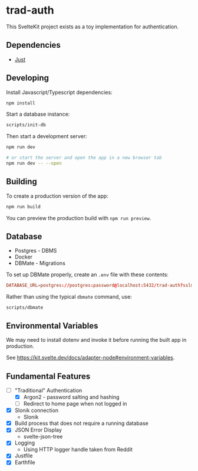 # trad-auth

This SvelteKit project exists as a toy implementation for authentication.

## Dependencies

- [Just](https://github.com/casey/just)

## Developing

Install Javascript/Typescript dependencies:

```bash
npm install
```

Start a database instance:

```bash
scripts/init-db
```

Then start a development server:

```bash
npm run dev

# or start the server and open the app in a new browser tab
npm run dev -- --open
```

## Building

To create a production version of the app:

```bash
npm run build
```

You can preview the production build with `npm run preview`.

## Database

- Postgres - DBMS
- Docker
- DBMate - Migrations

To set up DBMate properly, create an `.env` file with these contents:

```conf
DATABASE_URL=postgres://postgres:password@localhost:5432/trad-auth?sslmode=disable
```

Rather than using the typical `dbmate` command, use:

```
scripts/dbmate
```

## Environmental Variables

We may need to install dotenv and invoke it before running the built app in
production.

See https://kit.svelte.dev/docs/adapter-node#environment-variables.

## Fundamental Features

- [ ] "Traditional" Authentication
  - [x] Argon2 - password salting and hashing
  - [ ] Redirect to home page when not logged in
- [x] Slonik connection
  - Slonik
- [x] Build process that does not require a running database
- [x] JSON Error Display
  - svelte-json-tree
- [x] Logging
  - Using HTTP logger handle taken from Reddit
- [x] Justfile
- [x] Earthfile
